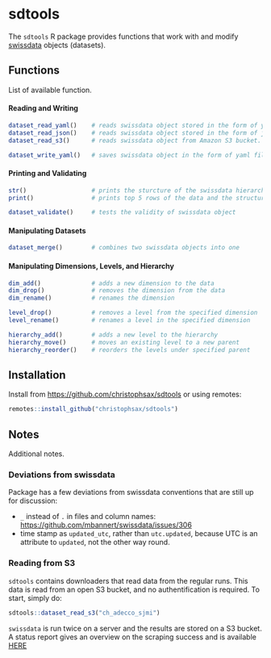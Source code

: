 # sdtools

The `sdtools` R package provides functions that work with and modify [swissdata](https://github.com/mbannert/swissdata) objects (datasets).

## Functions ##

List of available function.

#### Reading and Writing ####

```r
dataset_read_yaml()    # reads swissdata object stored in the form of yaml files
dataset_read_json()    # reads swissdata object stored in the form of json files
dataset_read_s3()      # reads swissdata object from Amazon S3 bucket.

dataset_write_yaml()   # saves swissdata object in the form of yaml files
```

#### Printing and Validating ####

```r
str()                  # prints the sturcture of the swissdata hierarchy
print()                # prints top 5 rows of the data and the structure of hierarchy

dataset_validate()     # tests the validity of swissdata object
```

#### Manipulating Datasets ####

```r
dataset_merge()        # combines two swissdata objects into one
```

#### Manipulating Dimensions, Levels, and Hierarchy ####

```r
dim_add()              # adds a new dimension to the data
dim_drop()             # removes the dimension from the data
dim_rename()           # renames the dimension

level_drop()           # removes a level from the specified dimension
level_rename()         # renames a level in the specified dimension

hierarchy_add()        # adds a new level to the hierarchy
hierarchy_move()       # moves an existing level to a new parent
hierarchy_reorder()    # reorders the levels under specified parent
```

## Installation ##

Install from https://github.com/christophsax/sdtools or using remotes:

```r
remotes::install_github("christophsax/sdtools")
```

## Notes ##

Additional notes.

### Deviations from swissdata ###

Package has a few deviations from swissdata conventions that are still up for discussion:

- `_` instead of `.` in files and column names: https://github.com/mbannert/swissdata/issues/306
- time stamp as `updated_utc`, rather than `utc.updated`, because UTC is an attribute to `updated`, not the other way round.

### Reading from S3 ###

`sdtools` contains downloaders that read data from the regular runs.
This data is read from an open S3 bucket, and no authentification is required.
To start, simply do:

```r
sdtools::dataset_read_s3("ch_adecco_sjmi")
```

`swissdata` is run twice on a server and the results are stored on a S3 bucket.
A status report gives an overview on the scraping success and is available [HERE](https://sos-ch-dk-2.exo.io/swissdata/status.html)

